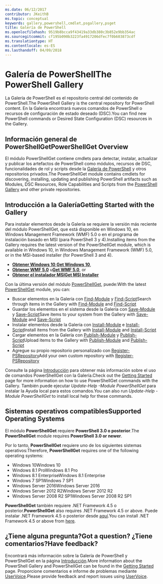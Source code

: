 ```yaml
---
ms.date: 06/12/2017
contributor: JKeithB
ms.topic: conceptual
keywords: gallery,powershell,cmdlet,psgallery,psget
title: Galería de PowerShell
ms.openlocfilehash: 9519b8bcca9f43419a33db380c3b852e9bb354ac
ms.sourcegitcommit: cf195b090b3223fa4917206dfec7f0b603873cdf
ms.translationtype: HT
ms.contentlocale: es-ES
ms.lasthandoff: 04/09/2018
---
```

# <a name="the-powershell-gallery"></a><span data-ttu-id="33e63-103">Galería de PowerShell</span><span class="sxs-lookup"><span data-stu-id="33e63-103">The PowerShell Gallery</span></span>

<span data-ttu-id="33e63-104">La Galería de PowerShell es el repositorio central del contenido de PowerShell.</span><span class="sxs-lookup"><span data-stu-id="33e63-104">The PowerShell Gallery is the central repository for PowerShell content.</span></span> <span data-ttu-id="33e63-105">En la Galería encontrará nuevos comandos de PowerShell o recursos de configuración de estado deseado (DSC).</span><span class="sxs-lookup"><span data-stu-id="33e63-105">You can find new PowerShell commands or Desired State Configuration (DSC) resources in the Gallery.</span></span>

## <a name="powershellget-overview"></a><span data-ttu-id="33e63-106">Información general de PowerShellGet</span><span class="sxs-lookup"><span data-stu-id="33e63-106">PowerShellGet Overview</span></span>

<span data-ttu-id="33e63-107">El módulo PowerShellGet contiene cmdlets para detectar, instalar, actualizar y publicar los artefactos de PowerShell como módulos, recursos de DSC, funcionalidades de rol y scripts desde la [Galería de PowerShell](https://www.PowerShellGallery.com) y otros repositorios privados.</span><span class="sxs-lookup"><span data-stu-id="33e63-107">The PowerShellGet module contains cmdlets for discovering, installing, updating and publishing PowerShell artifacts such as Modules, DSC Resources, Role Capabilities and Scripts from the [PowerShell Gallery](https://www.PowerShellGallery.com) and other private repositories.</span></span>

## <a name="getting-started-with-the-gallery"></a><span data-ttu-id="33e63-108">Introducción a la Galería</span><span class="sxs-lookup"><span data-stu-id="33e63-108">Getting Started with the Gallery</span></span>

<span data-ttu-id="33e63-109">Para instalar elementos desde la Galería se requiere la versión más reciente del módulo PowerShellGet, que está disponible en Windows 10, en Windows Management Framework (WMF) 5.0 o en el programa de instalación basado en MSI (para PowerShell 3 y 4).</span><span class="sxs-lookup"><span data-stu-id="33e63-109">Installing items from the Gallery requires the latest version of the PowerShellGet module, which is available in Windows 10, in Windows Management Framework (WMF) 5.0, or in the MSI-based installer (for PowerShell 3 and 4).</span></span>

- <span data-ttu-id="33e63-110">[**Obtener Windows 10**](http://go.microsoft.com/fwlink/?LinkID=624830&clcid=0x409),</span><span class="sxs-lookup"><span data-stu-id="33e63-110">[**Get Windows 10**](http://go.microsoft.com/fwlink/?LinkID=624830&clcid=0x409),</span></span>
- <span data-ttu-id="33e63-111">[**Obtener WMF 5.0**](http://go.microsoft.com/fwlink/?LinkId=398175) u</span><span class="sxs-lookup"><span data-stu-id="33e63-111">[**Get WMF 5.0**](http://go.microsoft.com/fwlink/?LinkId=398175), or</span></span>
- [<span data-ttu-id="33e63-112">**Obtener el instalador MSI**</span><span class="sxs-lookup"><span data-stu-id="33e63-112">**Get MSI Installer**</span></span>](http://go.microsoft.com/fwlink/?LinkID=746217&clcid=0x409)

<span data-ttu-id="33e63-113">Con la última versión del módulo [PowerShellGet](http://go.microsoft.com/fwlink/?LinkID=760387&clcid=0x409), puede:</span><span class="sxs-lookup"><span data-stu-id="33e63-113">With the latest [PowerShellGet](http://go.microsoft.com/fwlink/?LinkID=760387&clcid=0x409) module, you can:</span></span>

-   <span data-ttu-id="33e63-114">Buscar elementos en la Galería con [Find-Module](https://go.microsoft.com/fwlink/?LinkId=821658) y [Find-Script](https://go.microsoft.com/fwlink/?LinkId=822322)</span><span class="sxs-lookup"><span data-stu-id="33e63-114">Search through items in the Gallery with [Find-Module](https://go.microsoft.com/fwlink/?LinkId=821658) and [Find-Script](https://go.microsoft.com/fwlink/?LinkId=822322)</span></span>
-   <span data-ttu-id="33e63-115">Guardar los elementos en el sistema desde la Galería con [Save-Module](https://go.microsoft.com/fwlink/?LinkId=821669) y [Save-Script](https://go.microsoft.com/fwlink/?LinkId=822334)</span><span class="sxs-lookup"><span data-stu-id="33e63-115">Save items to your system from the Gallery with [Save-Module](https://go.microsoft.com/fwlink/?LinkId=821669) and [Save-Script](https://go.microsoft.com/fwlink/?LinkId=822334)</span></span>
-   <span data-ttu-id="33e63-116">Instalar elementos desde la Galería con [Install-Module](https://go.microsoft.com/fwlink/?LinkId=821663) e [Install-Script](https://go.microsoft.com/fwlink/?LinkId=822327)</span><span class="sxs-lookup"><span data-stu-id="33e63-116">Install items from the Gallery with [Install-Module](https://go.microsoft.com/fwlink/?LinkId=821663) and [Install-Script](https://go.microsoft.com/fwlink/?LinkId=822327)</span></span>
-   <span data-ttu-id="33e63-117">Cargar elementos en la Galería con [Publish-Module](https://go.microsoft.com/fwlink/?LinkId=821666) y [Publish-Script](https://go.microsoft.com/fwlink/?LinkId=822331)</span><span class="sxs-lookup"><span data-stu-id="33e63-117">Upload items to the Gallery with [Publish-Module](https://go.microsoft.com/fwlink/?LinkId=821666) and [Publish-Script](https://go.microsoft.com/fwlink/?LinkId=822331)</span></span>
-   <span data-ttu-id="33e63-118">Agregue su propio repositorio personalizado con [Register-PSRepository](https://go.microsoft.com/fwlink/?LinkId=821668)</span><span class="sxs-lookup"><span data-stu-id="33e63-118">Add your own custom repository with [Register-PSRepository](https://go.microsoft.com/fwlink/?LinkId=821668)</span></span>

<span data-ttu-id="33e63-119">Consulte la página [Introducción](psgallery/psgallery_gettingstarted.md) para obtener más información sobre el uso de comandos PowerShellGet con la Galería.</span><span class="sxs-lookup"><span data-stu-id="33e63-119">Check out the [Getting Started](psgallery/psgallery_gettingstarted.md) page for more information on how to use PowerShellGet commands with the Gallery.</span></span> <span data-ttu-id="33e63-120">También puede ejecutar *Update-Help -Module PowerShellGet* para instalar la Ayuda local para estos comandos.</span><span class="sxs-lookup"><span data-stu-id="33e63-120">You can also run *Update-Help -Module PowerShellGet* to install local help for these commands.</span></span>

## <a name="supported-operating-systems"></a><span data-ttu-id="33e63-121">Sistemas operativos compatibles</span><span class="sxs-lookup"><span data-stu-id="33e63-121">Supported Operating Systems</span></span>

<span data-ttu-id="33e63-122">El módulo **PowerShellGet** requiere **PowerShell 3.0 o posterior**.</span><span class="sxs-lookup"><span data-stu-id="33e63-122">The **PowerShellGet** module requires **PowerShell 3.0 or newer**.</span></span>

<span data-ttu-id="33e63-123">Por lo tanto, **PowerShellGet** requiere uno de los siguientes sistemas operativos:</span><span class="sxs-lookup"><span data-stu-id="33e63-123">Therefore, **PowerShellGet** requires one of the following operating systems:</span></span>

- <span data-ttu-id="33e63-124">Windows 10</span><span class="sxs-lookup"><span data-stu-id="33e63-124">Windows 10</span></span>
- <span data-ttu-id="33e63-125">Windows 8.1 Pro</span><span class="sxs-lookup"><span data-stu-id="33e63-125">Windows 8.1 Pro</span></span>
- <span data-ttu-id="33e63-126">Windows 8.1 Enterprise</span><span class="sxs-lookup"><span data-stu-id="33e63-126">Windows 8.1 Enterprise</span></span>
- <span data-ttu-id="33e63-127">Windows 7 SP1</span><span class="sxs-lookup"><span data-stu-id="33e63-127">Windows 7 SP1</span></span>
- <span data-ttu-id="33e63-128">Windows Server 2016</span><span class="sxs-lookup"><span data-stu-id="33e63-128">Windows Server 2016</span></span>
- <span data-ttu-id="33e63-129">Windows Server 2012 R2</span><span class="sxs-lookup"><span data-stu-id="33e63-129">Windows Server 2012 R2</span></span>
- <span data-ttu-id="33e63-130">Windows Server 2008 R2 SP1</span><span class="sxs-lookup"><span data-stu-id="33e63-130">Windows Server 2008 R2 SP1</span></span>

<span data-ttu-id="33e63-131">**PowerShellGet** también requiere .NET Framework 4.5 o posterior.</span><span class="sxs-lookup"><span data-stu-id="33e63-131">**PowerShellGet** also  requires .NET Framework 4.5 or above.</span></span> <span data-ttu-id="33e63-132">Puede instalar .NET Framework 4.5 o posterior desde [aquí](https://msdn.microsoft.com/library/5a4x27ek.aspx).</span><span class="sxs-lookup"><span data-stu-id="33e63-132">You can install .NET Framework 4.5 or above from [here](https://msdn.microsoft.com/library/5a4x27ek.aspx).</span></span>


## <a name="got-a-question-have-feedback"></a><span data-ttu-id="33e63-133">¿Tiene alguna pregunta?</span><span class="sxs-lookup"><span data-stu-id="33e63-133">Got a question?</span></span> <span data-ttu-id="33e63-134">¿Tiene comentarios?</span><span class="sxs-lookup"><span data-stu-id="33e63-134">Have feedback?</span></span>

<span data-ttu-id="33e63-135">Encontrará más información sobre la Galería de PowerShell y PowerShellGet en la página [Introducción](psgallery/psgallery_gettingstarted.md).</span><span class="sxs-lookup"><span data-stu-id="33e63-135">More information about the PowerShell Gallery and PowerShellGet can be found in the [Getting Started](psgallery/psgallery_gettingstarted.md) page.</span></span> <span data-ttu-id="33e63-136">Proporcione comentarios e informe de problemas mediante [UserVoice](http://windowsserver.uservoice.com/forums/301869-powershell).</span><span class="sxs-lookup"><span data-stu-id="33e63-136">Please provide feedback and report issues using [UserVoice](http://windowsserver.uservoice.com/forums/301869-powershell).</span></span>